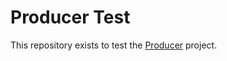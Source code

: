 # Producer Test

[Producer]: https://getproducer.com

This repository exists to test the [Producer][] project.
